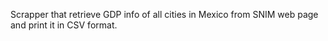 Scrapper that retrieve GDP info of all cities in Mexico from SNIM web page and print it in CSV format.
